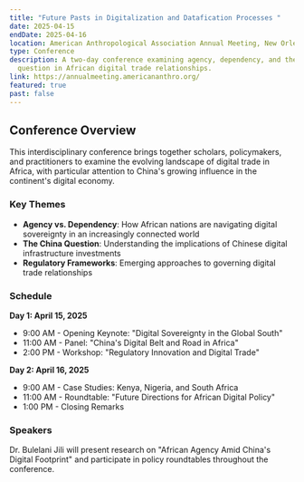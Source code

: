 ```yaml
---
title: "Future Pasts in Digitalization and Datafication Processes "
date: 2025-04-15
endDate: 2025-04-16
location: American Anthropological Association Annual Meeting, New Orleans, LA
type: Conference
description: A two-day conference examining agency, dependency, and the China
  question in African digital trade relationships.
link: https://annualmeeting.americananthro.org/
featured: true
past: false
---
```

## Conference Overview

This interdisciplinary conference brings together scholars, policymakers, and practitioners to examine the evolving landscape of digital trade in Africa, with particular attention to China's growing influence in the continent's digital economy.

### Key Themes

* **Agency vs. Dependency**: How African nations are navigating digital sovereignty in an increasingly connected world
* **The China Question**: Understanding the implications of Chinese digital infrastructure investments
* **Regulatory Frameworks**: Emerging approaches to governing digital trade relationships

### Schedule

**Day 1: April 15, 2025**

* 9:00 AM - Opening Keynote: "Digital Sovereignty in the Global South"
* 11:00 AM - Panel: "China's Digital Belt and Road in Africa"
* 2:00 PM - Workshop: "Regulatory Innovation and Digital Trade"

**Day 2: April 16, 2025**

* 9:00 AM - Case Studies: Kenya, Nigeria, and South Africa
* 11:00 AM - Roundtable: "Future Directions for African Digital Policy"
* 1:00 PM - Closing Remarks

### Speakers

Dr. Bulelani Jili will present research on "African Agency Amid China's Digital Footprint" and participate in policy roundtables throughout the conference.
